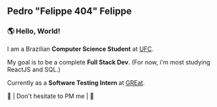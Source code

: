 ## Pedro "Felippe 404" Felippe

### 🌎 Hello, World!

<p>
I am a Brazilian <strong>Computer Science Student</strong> at <a href="http://www.ufc.br/">UFC</a>.

My goal is to be a complete <strong> Full Stack Dev</strong>. (For now, i'm most studying ReactJS and SQL.)

Currently as a <strong> Software Testing Intern </strong> at <a href="http://www.ufc.br/">GREat</a>.

</p>

<p>💌 | Don't hesitate to PM me | 💌 </p>
